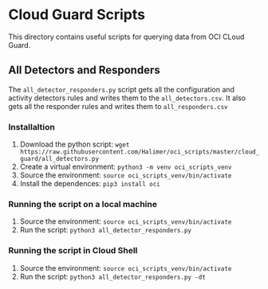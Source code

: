 # Cloud Guard Scripts
This directory contains useful scripts for querying data from OCI CLoud Guard.

## All Detectors and Responders
The `all_detector_responders.py` script gets all the configuration and activity detectors rules and writes them to the `all_detectors.csv`.  It also gets all the responder rules and writes them to `all_responders.csv`

### Installaltion 
1. Download the python script:
```wget https://raw.githubusercontent.com/Halimer/oci_scripts/master/cloud_guard/all_detectors.py```
1. Create a virtual environment:
```python3 -m venv oci_scripts_venv```
1. Source the environment:
```source oci_scripts_venv/bin/activate```
1. Install the dependences:
```pip3 install oci```

### Running the script on a local machine
1. Source the environment:
```source oci_scripts_venv/bin/activate```
1. Run the script:
```python3 all_detector_responders.py```

### Running the script in Cloud Shell
1. Source the environment:
```source oci_scripts_venv/bin/activate```
1. Run the script:
```python3 all_detector_responders.py -dt```